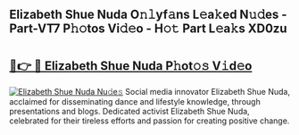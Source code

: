 ## Elizabeth Shue Nuda O𝚗𝚕yf𝚊ns L𝚎a𝚔ed N𝚞𝚍es - Part-VT7 P𝚑𝚘tos Vi𝚍𝚎o - H𝚘𝚝 Part L𝚎a𝚔s XD0zu

# <h2><a href="http://kf7v3vr.oniu.top/?m=Elizabeth+Shue+Nuda">🔗👉 🔴 Elizabeth Shue Nuda P𝚑ot𝚘𝚜 V𝚒d𝚎o</a></h2>

[![Elizabeth Shue Nuda Nu𝚍e𝚜](https://i.imgur.com/0qMVB7G.gif)](http://kf7v3vr.oniu.top/?m=Elizabeth+Shue+Nuda)
Social media innovator Elizabeth Shue Nuda, acclaimed for disseminating dance and lifestyle knowledge, through presentations and blogs. Dedicated activist Elizabeth Shue Nuda, celebrated for their tireless efforts and passion for creating positive change.  
